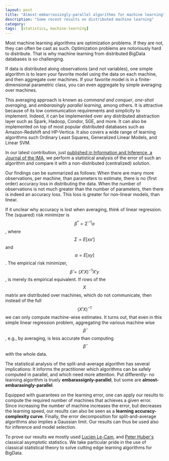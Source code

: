 ```yaml
---
layout: post
title: "Almost-embarrassingly-parallel algorithms for machine learning"
description: "Some recent results on distributed machine learning" 
category: 
tags:  [statistics, machine-learning]
---
```


Most machine learning algorithms are optimization problems. 
If they are not, they can often be cast as such.
Optimization problems are notoriously hard to distribute. 
That is why machine learning from distributed BigData databases is so challenging.

If data is distributed along observations (and not variables), one simple algorithm is to learn your favorite model using the data on each machine, and then aggregate over machines.
If your favorite model is in a finite-dimensional parametric class, you can even aggregate by simple averaging over machines.

This averaging approach is known as _command and conquer_, _one-shot averaging_, and _embarasingly parallel learning_, among others.
It is attractive because of its low communication requirements and simplicity to implement.
Indeed, it can be implemented over any distributed abstraction layer such as Spark, Hadoop, Condor, SGE, and more. 
It can also be implemented on top of most popular distributed databases such as Amazon-Redshift and HP-Vertica. 
It also covers a wide range of learning algorithms such Ordinary Least Squares, Generalized Linear Models, and Linear SVM.

In our latest contribution, just [published in Information and Inference, a Journal of the IMA](http://imaiai.oxfordjournals.org/content/early/2016/06/09/imaiai.iaw013.abstract?keytype=ref&ijkey=TbndI5rIDAxDEzz), we perform a statistical analysis of the error of such an algorithm and compare it with a non-distributed (centralized) solution. 

Our findings can be summarized as follows:
When there are many more observations, per machine, than parameters to estimate, there is no (first order) accuracy loss in distributing the data. 
When the number of observations is not much greater than the number of parameters, then there is indeed an accuracy loss. This loss is greater for non-linear models, than linear. 

If it unclear why accuracy is lost when averaging, think of linear regression.
The (squared) risk minimizer is $$\beta^*=\Sigma^{-1} \alpha$$, where $$\Sigma= E[x x']$$ and $$\alpha=E[x y]$$.
The empirical risk minimizer, $$\hat{\beta}=(X'X)^{-1} X'y$$, is merely its empirical equivalent. 
If rows of the $$X$$ matrix are distributed over machines, which do not communicate, then instead of the full $$(X'X)^{-1}$$ we can only compute machine-wise estimates. 
It turns out, that even in this simple linear regression problem, aggregating the various machine wise $$\hat{\beta}$$, e.g., by averaging, is less accurate than computing $$\hat{\beta}$$ with the whole data. 

The statistical analysis of the split-and-average algorithm has several implications:
It informs the practitioner which algorithms can be safely computed in parallel, and which need more attention. 
Put differently- no learning algorithm is truely **embarassignly-parallel**, but some are **almost-embarasingly-parallel**. 

Equipped with guarantees on the learning error, one can apply our results to compute the required number of machines that achieves a given error. 
Since increasing the number of machine increases the error, but decreases the learning speed, our results can also be seen as a **learning accuracy-complexity curve**. 
Finally, the error decomposition for split-and-average algorithms also implies a Gaussian limit. Our results can thus be used also for inference and model selection. 


To prove our results we mostly used [Lucien Le-Cam](https://en.wikipedia.org/wiki/Lucien_Le_Cam), and [Peter Huber's](https://en.wikipedia.org/wiki/Peter_J._Huber) classical asymptotic statistics. 
We take particular pride in the use of classical statistical theory to solve cutting edge learning algorithms for BigData. 

